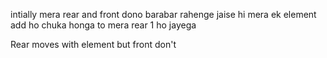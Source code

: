 intially mera rear and front dono barabar rahenge
jaise hi mera ek element add ho chuka honga to mera rear 1 ho jayega

Rear moves with element but front don't
